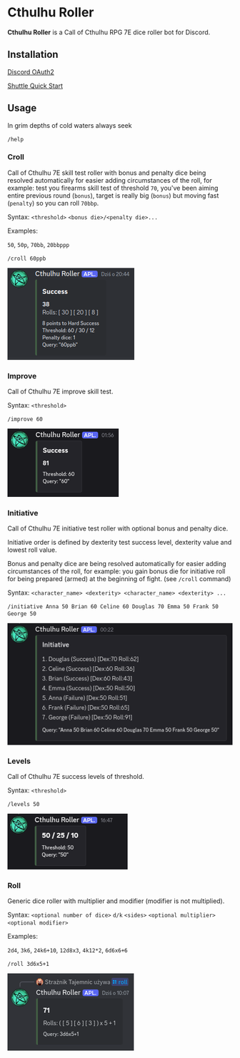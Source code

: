 # Cthulhu Roller

**Cthulhu Roller** is a Call of Cthulhu RPG 7E dice roller bot for Discord.

## Installation

[Discord OAuth2](https://discord.com/developers/docs/topics/oauth2)

[Shuttle Quick Start](https://docs.shuttle.rs/getting-started/quick-start)

## Usage

In grim depths of cold waters always seek

```text
/help
```

### Croll

Call of Cthulhu 7E skill test roller with bonus and penalty dice being resolved automatically for easier adding circumstances of the roll, for example: test you firearms skill test of threshold `70`, you've been aiming entire previous round (`bonus`), target is really big (`bonus`) but moving fast (`penalty`) so you can roll `70bbp`.

Syntax: `<threshold>` `<bonus die>/<penalty die>...`

Examples:

`50`, `50p`, `70bb`, `20bbppp`

```text
/croll 60ppb
```

![croll](docs/croll.png)

### Improve 

Call of Cthulhu 7E improve skill test.

Syntax: `<threshold>`

```text
/improve 60
```

![improve](docs/improve.png)

### Initiative

Call of Cthulhu 7E initiative test roller with optional bonus and penalty dice.

Initiative order is defined by dexterity test success level, dexterity value and lowest roll value.

Bonus and penalty dice are being resolved automatically for easier adding circumstances of the roll, for example: you gain bonus die for initiative roll for being prepared (armed) at the beginning of fight. (see `/croll` command)

Syntax: `<character_name> <dexterity> <character_name> <dexterity> ...`

```text
/initiative Anna 50 Brian 60 Celine 60 Douglas 70 Emma 50 Frank 50 George 50
```

![initiative](docs/initiative.png)

### Levels 

Call of Cthulhu 7E success levels of threshold.

Syntax: `<threshold>`

```text
/levels 50
```
![levels](docs/levels.png)

### Roll

Generic dice roller with multiplier and modifier (modifier is not multiplied).

Syntax: `<optional number of dice>` `d/k` `<sides>` `<optional multiplier>` `<optional modifier>`

Examples:

`2d4`, `3k6`, `24k6+10`, `12d8x3`, `4k12*2`, `6d6x6+6`

```text
/roll 3d6x5+1
```

![roll](docs/roll.png)
